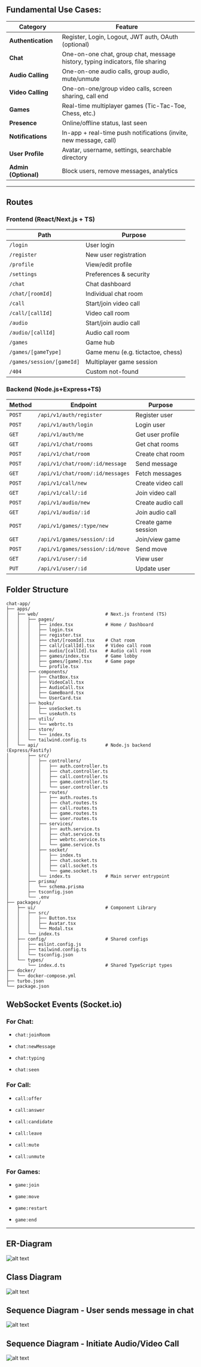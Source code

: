 
## Fundamental Use Cases:

| Category             | Feature                                                                       |
| -------------------- | ----------------------------------------------------------------------------- |
| **Authentication**   | Register, Login, Logout, JWT auth, OAuth (optional)                           |
| **Chat**             | One-on-one chat, group chat, message history, typing indicators, file sharing |
| **Audio Calling**    | One-on-one audio calls, group audio, mute/unmute                              |
| **Video Calling**    | One-on-one/group video calls, screen sharing, call end                        |
| **Games**            | Real-time multiplayer games (Tic-Tac-Toe, Chess, etc.)                        |
| **Presence**         | Online/offline status, last seen                                              |
| **Notifications**    | In-app + real-time push notifications (invite, new message, call)             |
| **User Profile**     | Avatar, username, settings, searchable directory                              |
| **Admin (Optional)** | Block users, remove messages, analytics                                       |

---

## Routes

### Frontend (React/Next.js + TS)

|Path|Purpose|
|---|---|
|`/login`|User login|
|`/register`|New user registration|
|`/profile`|View/edit profile|
|`/settings`|Preferences & security|
|`/chat`|Chat dashboard|
|`/chat/[roomId]`|Individual chat room|
|`/call`|Start/join video call|
|`/call/[callId]`|Video call room|
|`/audio`|Start/join audio call|
|`/audio/[callId]`|Audio call room|
|`/games`|Game hub|
|`/games/[gameType]`|Game menu (e.g. tictactoe, chess)|
|`/games/session/[gameId]`|Multiplayer game session|
|`/404`|Custom not-found|

### Backend (Node.js+Express+TS)

| Method | Endpoint                         | Purpose             |     |
| ------ | -------------------------------- | ------------------- | --- |
| `POST` | `/api/v1/auth/register`          | Register user       |     |
| `POST` | `/api/v1/auth/login`             | Login user          |     |
| `GET`  | `/api/v1/auth/me`                | Get user profile    |     |
| `GET`  | `/api/v1/chat/rooms`             | Get chat rooms      |     |
| `POST` | `/api/v1/chat/room`              | Create chat room    |     |
| `POST` | `/api/v1/chat/room/:id/message`  | Send message        |     |
| `GET`  | `/api/v1/chat/room/:id/messages` | Fetch messages      |     |
| `POST` | `/api/v1/call/new`               | Create video call   |     |
| `GET`  | `/api/v1/call/:id`               | Join video call     |     |
| `POST` | `/api/v1/audio/new`              | Create audio call   |     |
| `GET`  | `/api/v1/audio/:id`              | Join audio call     |     |
| `POST` | `/api/v1/games/:type/new`        | Create game session |     |
| `GET`  | `/api/v1/games/session/:id`      | Join/view game      |     |
| `POST` | `/api/v1/games/session/:id/move` | Send move           |     |
| `GET`  | `/api/v1/user/:id`               | View user           |     |
| `PUT`  | `/api/v1/user/:id`               | Update user         |     |

## Folder Structure

```
chat-app/
├── apps/
│   ├── web/                         # Next.js frontend (TS)
│   │   ├── pages/
│   │   │   ├── index.tsx            # Home / Dashboard
│   │   │   ├── login.tsx
│   │   │   ├── register.tsx
│   │   │   ├── chat/[roomId].tsx    # Chat room
│   │   │   ├── call/[callId].tsx    # Video call room
│   │   │   ├── audio/[callId].tsx   # Audio call room
│   │   │   ├── games/index.tsx      # Game lobby
│   │   │   ├── games/[game].tsx     # Game page
│   │   │   └── profile.tsx
│   │   ├── components/
│   │   │   ├── ChatBox.tsx
│   │   │   ├── VideoCall.tsx
│   │   │   ├── AudioCall.tsx
│   │   │   ├── GameBoard.tsx
│   │   │   └── UserCard.tsx
│   │   ├── hooks/
│   │   │   ├── useSocket.ts
│   │   │   └── useAuth.ts
│   │   ├── utils/
│   │   │   └── webrtc.ts
│   │   ├── store/
│   │   │   └── index.ts
│   │   └── tailwind.config.ts
│   └── api/                         # Node.js backend (Express/Fastify)
│       ├── src/
│       │   ├── controllers/
│       │   │   ├── auth.controller.ts
│       │   │   ├── chat.controller.ts
│       │   │   ├── call.controller.ts
│       │   │   ├── game.controller.ts
│       │   │   └── user.controller.ts
│       │   ├── routes/
│       │   │   ├── auth.routes.ts
│       │   │   ├── chat.routes.ts
│       │   │   ├── call.routes.ts
│       │   │   ├── game.routes.ts
│       │   │   └── user.routes.ts
│       │   ├── services/
│       │   │   ├── auth.service.ts
│       │   │   ├── chat.service.ts
│       │   │   ├── webrtc.service.ts
│       │   │   └── game.service.ts
│       │   ├── socket/
│       │   │   ├── index.ts
│       │   │   ├── chat.socket.ts
│       │   │   ├── call.socket.ts
│       │   │   └── game.socket.ts
│       │   └── index.ts             # Main server entrypoint
│       ├── prisma/
│       │   └── schema.prisma
│       ├── tsconfig.json
│       └── .env
├── packages/
│   ├── ui/                          # Component Library
│   │   ├── src/
│   │   │   ├── Button.tsx
│   │   │   ├── Avatar.tsx
│   │   │   └── Modal.tsx
│   │   └── index.ts
│   ├── config/                      # Shared configs
│   │   ├── eslint.config.js
│   │   ├── tailwind.config.ts
│   │   └── tsconfig.json
│   └── types/
│       └── index.d.ts               # Shared TypeScript types
├── docker/
│   └── docker-compose.yml
├── turbo.json
└── package.json
```


##  **WebSocket Events (Socket.io)**

### For Chat:

- `chat:joinRoom`
    
- `chat:newMessage`
    
- `chat:typing`
    
- `chat:seen`
    

### For Call:

- `call:offer`
    
- `call:answer`
    
- `call:candidate`
    
- `call:leave`
    
- `call:mute`
    
- `call:unmute`
    

### For Games:

- `game:join`
    
- `game:move`
    
- `game:restart`
    
- `game:end`

---
## ER-Diagram

![alt text](image.png)

## Class Diagram

![alt text](image-1.png)

## Sequence Diagram - User sends message in chat

![alt text](image-2.png)

## Sequence Diagram - Initiate Audio/Video Call

![alt text](image-3.png)

